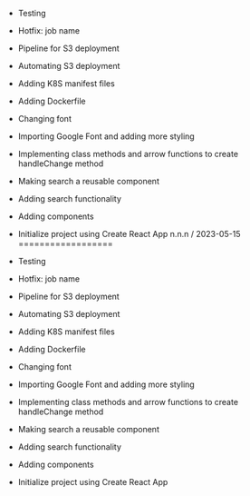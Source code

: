   * Testing
  * Hotfix: job name
  * Pipeline for S3 deployment
  * Automating S3 deployment
  * Adding K8S manifest files
  * Adding Dockerfile
  * Changing font
  * Importing Google Font and adding more styling
  * Implementing class methods and arrow functions to create handleChange method
  * Making search a reusable component
  * Adding search functionality
  * Adding components
  * Initialize project using Create React App
n.n.n / 2023-05-15
==================

  * Testing
  * Hotfix: job name
  * Pipeline for S3 deployment
  * Automating S3 deployment
  * Adding K8S manifest files
  * Adding Dockerfile
  * Changing font
  * Importing Google Font and adding more styling
  * Implementing class methods and arrow functions to create handleChange method
  * Making search a reusable component
  * Adding search functionality
  * Adding components
  * Initialize project using Create React App
